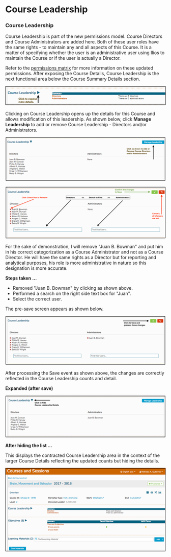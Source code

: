 # Course Leadership

### Course Leadership

Course Leadership is part of the new permissions model. Course Directors and Course Administrators are added here. Both of these user roles have the same rights - to maintain any and all aspects of this Course. It is a matter of specifying whether the user is an administrative user using Ilios to maintain the Course or if the user is actually a Director. 

Refer to the [permissions matrix](https://www.dropbox.com/s/431sdj2bfoi3v1f/Ilios%20New%20Default%20Permissions%20Matrix.pdf?dl=0) for more information on these updated permissions. After exposing the Course Details, Course Leadership is the next functional area below the Course Summary Details section.

![](../../.gitbook/assets/course_leadership_collapsed.png)

Clicking on Course Leadership opens up the details for this Course and allows modification of this leadership. As shown below, click **Manage Leadership** to add or remove Course Leadership - Directors and/or Administrators.

![](../../.gitbook/assets/course_leadership_expanded.png)

![](../../.gitbook/assets/course_leadership_detail.png)

For the sake of demonstration, I will remove "Juan B. Bowman" and put him in his correct categorization as a Course Administrator and not as a Course Director. He will have the same rights as a Director but for reporting and analytical purposes, his role is more administrative in nature so this designation is more accurate.

**Steps taken** **...**

* Removed "Juan B. Bowman" by clicking as shown above.
* Performed a search on the right side text box for "Juan".
* Select the correct user.

The pre-save screen appears as shown below.

![](../../.gitbook/assets/course_leadership_changing.png)

After processing the Save event as shown above, the changes are correctly reflected in the Course Leadership counts and detail.

**Expanded \(after save\)**

![](../../.gitbook/assets/course_leadership_post_1.png)

**After hiding the list ...**

This displays the contracted Course Leadership area in the context of the larger Course Details reflecting the updated counts but hiding the details.

![](../../.gitbook/assets/course_leadership_post_2.png)

## 

